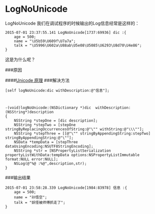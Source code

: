 # LogNoUnicode
LogNoUnicode
我们在调试程序的时候输出的Log信息经常是这样的：

```
2015-07-01 23:37:55.141 LogNoUnicode[1737:69936] dic :{
    age = 500;
    name = "\U5b59\U609f\U7a7a";
    talk = "\U5996\U602a\U88ab\U5e08\U5085\U6293\U8d70\U4e86";
}
```
这是为什么呢？

###原因

####[Unicode 原理](https://zh.wikipedia.org/wiki/Unicode#.E7.BC.96.E7.A0.81.E6.96.B9.E5.BC.8F) 
###解决方法
```
[self logNoUnicode:dic withDescription:@"信息"];



-(void)logNoUnicode:(NSDictionary *)dic  withDescription:(NSString*)description
{
    NSString *stepOne = [dic description];
    NSString *stepTwo = [stepOne stringByReplacingOccurrencesOfString:@"\"" withString:@"\\\""];
    NSString *stepThree = [[@"\"" stringByAppendingString:stepTwo] stringByAppendingString:@"\""];
    NSData *tempData = [stepThree dataUsingEncoding:NSUTF8StringEncoding];
    NSString *str = [NSPropertyListSerialization propertyListWithData:tempData options:NSPropertyListImmutable format:NULL error:NULL];
    NSLog(@"%@ :%@",description,str);
}
```
###输出结果
```
2015-07-01 23:58:28.339 LogNoUnicode[1984:83978] 信息 :{
    age = 500;
    name = "孙悟空";
    talk = "妖怪被师傅抓走了";
}
```


